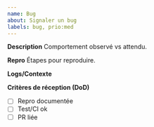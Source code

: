 ```yaml
---
name: Bug
about: Signaler un bug
labels: bug, prio:med
---
```



**Description**
Comportement observé vs attendu.


**Repro**
Étapes pour reproduire.


**Logs/Contexte**


**Critères de réception (DoD)**
- [ ] Repro documentée
- [ ] Test/CI ok
- [ ] PR liée